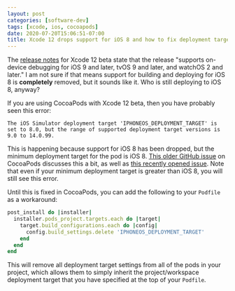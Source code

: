 ```yaml
---
layout: post
categories: [software-dev]
tags: [xcode, ios, cocoapods]
date: 2020-07-20T15:06:51-07:00
title: Xcode 12 drops support for iOS 8 and how to fix deployment target warnings in CocoaPods
---
```


The [release notes](https://developer.apple.com/documentation/xcode-release-notes/xcode-12-beta-release-notes) for Xcode 12 beta state that the release "supports on-device debugging for iOS 9 and later, tvOS 9 and later, and watchOS 2 and later." I am not sure if that means support for building and deploying for iOS 8 is **completely** removed, but it sounds like it. Who is still deploying to iOS 8, anyway?

<!--excerpt-->

If you are using CocoaPods with Xcode 12 beta, then you have probably seen this error:

```
The iOS Simulator deployment target 'IPHONEOS_DEPLOYMENT_TARGET' is set to 8.0, but the range of supported deployment target versions is 9.0 to 14.0.99.
```

This is happening because support for iOS 8 has been dropped, but the minimum deployment target for the pod is iOS 8. [This older GitHub issue](https://github.com/CocoaPods/CocoaPods/issues/7314) on CocoaPods discusses this a bit, as well as [this recently opened issue](https://github.com/CocoaPods/CocoaPods/issues/9884). Note that even if your minimum deployment target is greater than iOS 8, you will still see this error.

Until this is fixed in CocoaPods, you can add the following to your `Podfile` as a workaround:

```ruby
post_install do |installer|
  installer.pods_project.targets.each do |target|
    target.build_configurations.each do |config|
      config.build_settings.delete 'IPHONEOS_DEPLOYMENT_TARGET'
    end
  end
end
```

This will remove all deployment target settings from all of the pods in your project, which allows them to simply inherit the project/workspace deployment target that you have specified at the top of your `Podfile`.
